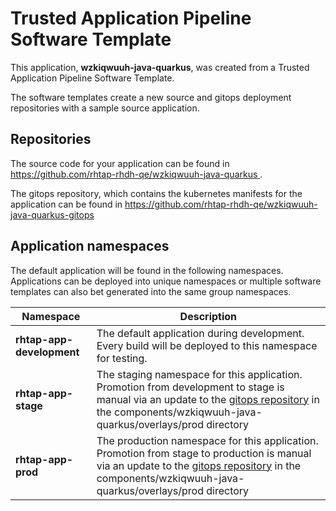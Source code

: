 # Trusted Application Pipeline Software Template

This application, **wzkiqwuuh-java-quarkus**, was created from a Trusted Application Pipeline Software Template.

The software templates create a new source and gitops deployment repositories with a sample source application. 

## Repositories

The source code for your application can be found in [https://github.com/rhtap-rhdh-qe/wzkiqwuuh-java-quarkus ](https://github.com/rhtap-rhdh-qe/wzkiqwuuh-java-quarkus ).
 
The gitops repository, which contains the kubernetes manifests for the application can be found in 
[https://github.com/rhtap-rhdh-qe/wzkiqwuuh-java-quarkus-gitops ](https://github.com/rhtap-rhdh-qe/wzkiqwuuh-java-quarkus-gitops ) 

## Application namespaces 

The default application will be found in the following namespaces. Applications can be deployed into unique namespaces or multiple software templates can also bet generated into the same group namespaces.  

|  Namespace   |  Description   |  
| -------- | -------- |   
| **rhtap-app-development** | The default application during development. Every build will be deployed to this namespace for testing. | 
| **rhtap-app-stage** | The staging namespace for this application. Promotion from development to stage is manual via an update to the [gitops repository](https://github.com/rhtap-rhdh-qe/wzkiqwuuh-java-quarkus-gitops ) in the components/wzkiqwuuh-java-quarkus/overlays/prod directory |  
| **rhtap-app-prod** | The production namespace for this application. Promotion from stage to production is manual via an update to the [gitops repository](https://github.com/rhtap-rhdh-qe/wzkiqwuuh-java-quarkus-gitops ) in the components/wzkiqwuuh-java-quarkus/overlays/prod directory | 